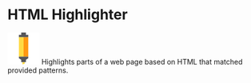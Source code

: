 # HTML Highlighter

![alt text][logo] Highlights parts of a web page based on HTML that matched provided patterns.

[logo]: https://github.com/tecconn/html-highlighter/blob/master/src/img/app/highlighter-64.png?raw=true "Highlighter"